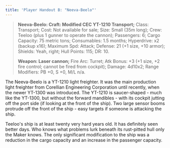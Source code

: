 ```yaml
---
title: 'Player Handout B: "Neeva-Beelo"'
---
```


> **Neeva-Beelo: Craft: Modified CEC YT-1210 Transport;** Class: Transport; Cost: Not available for sale; Size: Small (35m long); Crew: Teeloo (plus 1 gunner to operate the cannon); Passengers: 6; Cargo Capacity: 75 metric tons; Consumables: 1.5 months; Hyperdrive: x2 (backup x16); Maximum Spd: Attack; Defense: 21 (+1 size, +10 armor); Shields: Yeah, right; Hull Points: 115; DR: 10.
>
> **Weapon: Laser cannon;** Fire Arc: Turret; Atk Bonus: +3 (+1 size, +2 fire control; cannot be fired from cockpit); Damage: 4d10x2; Range Modifiers: PB +0, S +0, M/L n/a.

The Neeva-Beelo is a YT-1210 light freighter. It was the main production light freighter from Corellian Engineering Corporation until recently, when the newer YT-1300 was introduced. The YT-1210 is saucer-shaped - much like the YT-1300, but without the forward mandibles - with its cockpit jutting off the port side (if looking at the front of the ship). Two large sensor booms protrude off the front of the ship - easy targets if someone is attacking the ship.

Teeloo's ship is at least twenty very hard years old. It has definitely seen better days. Who knows what problems lurk beneath its rust-pitted hull only the Maker knows. The only significant modification to the ship was a reduction in the cargo capacity and an increase in the passenger capacity.
